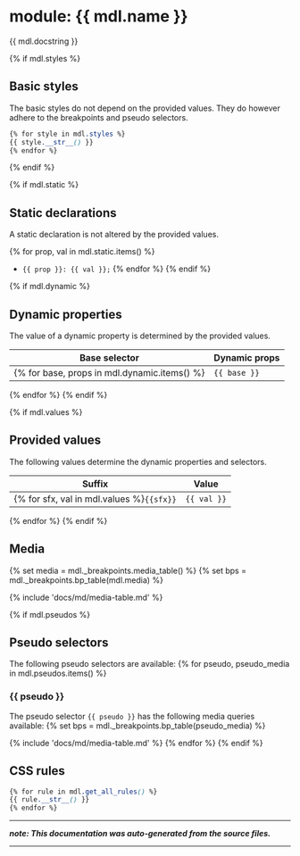 # module: {{ mdl.name }}
{{ mdl.docstring }}

{% if mdl.styles %}
## Basic styles

The basic styles do not depend on the provided values.
They do however adhere to the breakpoints and pseudo selectors.

```css
{% for style in mdl.styles %}
{{ style.__str__() }}
{% endfor %}
```
{% endif %}


{% if mdl.static %}
## Static declarations
A static declaration is not altered by the provided values.

{% for prop, val in mdl.static.items() %}
+ `{{ prop }}: {{ val }};`
{% endfor %}
{% endif %}

{% if mdl.dynamic %}
## Dynamic properties
The value of a dynamic property is determined by the provided values.

| Base selector | Dynamic props |
| ------------- | ------------- |
{% for base, props in mdl.dynamic.items() %}| `{{ base }}` |{% for prop in props %}`{{ prop }}`{{ ", " if not loop.last }}|{% endfor %}
{% endfor %}
{% endif %}


{% if mdl.values %}
## Provided values
The following values determine the dynamic properties and selectors.

Suffix  | Value
--------- | ---------
{% for sfx, val in mdl.values %}`{{sfx}}` | `{{ val }}`
{% endfor %}
{% endif %}


## Media
{% set media = mdl._breakpoints.media_table() %}
{% set bps = mdl._breakpoints.bp_table(mdl.media) %}

{% include 'docs/md/media-table.md' %}


{% if mdl.pseudos %}
## Pseudo selectors
The following pseudo selectors are available:
{% for pseudo, pseudo_media in mdl.pseudos.items() %}
### {{ pseudo }}
The pseudo selector `{{ pseudo }}` has the following media queries available:
{% set bps = mdl._breakpoints.bp_table(pseudo_media) %}

{% include 'docs/md/media-table.md' %}
{% endfor %}
{% endif %}


## CSS rules
```css
{% for rule in mdl.get_all_rules() %}
{{ rule.__str__() }}
{% endfor %}
```

- - - - -
_**note: This documentation was auto-generated from the source files.**_
- - - - -